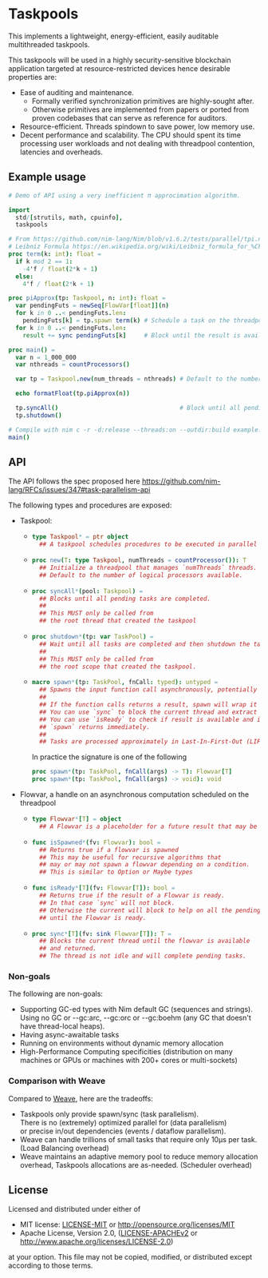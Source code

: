 # Taskpools

This implements a lightweight, energy-efficient, easily auditable multithreaded taskpools.

This taskpools will be used in a highly security-sensitive blockchain application
targeted at resource-restricted devices hence desirable properties are:

- Ease of auditing and maintenance.
  - Formally verified synchronization primitives are highly-sought after.
  - Otherwise primitives are implemented from papers or ported from proven codebases
    that can serve as reference for auditors.
- Resource-efficient. Threads spindown to save power, low memory use.
- Decent performance and scalability. The CPU should spent its time processing user workloads
  and not dealing with threadpool contention, latencies and overheads.

## Example usage

```Nim
# Demo of API using a very inefficient π approcimation algorithm.

import
  std/[strutils, math, cpuinfo],
  taskpools

# From https://github.com/nim-lang/Nim/blob/v1.6.2/tests/parallel/tpi.nim
# Leibniz Formula https://en.wikipedia.org/wiki/Leibniz_formula_for_%CF%80
proc term(k: int): float =
  if k mod 2 == 1:
    -4'f / float(2*k + 1)
  else:
    4'f / float(2*k + 1)

proc piApprox(tp: Taskpool, n: int): float =
  var pendingFuts = newSeq[FlowVar[float]](n)
  for k in 0 ..< pendingFuts.len:
    pendingFuts[k] = tp.spawn term(k) # Schedule a task on the threadpool a return a handle to retrieve the result.
  for k in 0 ..< pendingFuts.len:
    result += sync pendingFuts[k]     # Block until the result is available.

proc main() =
  var n = 1_000_000
  var nthreads = countProcessors()

  var tp = Taskpool.new(num_threads = nthreads) # Default to the number of hardware threads.

  echo formatFloat(tp.piApprox(n))

  tp.syncAll()                                  # Block until all pending tasks are processed (implied in tp.shutdown())
  tp.shutdown()

# Compile with nim c -r -d:release --threads:on --outdir:build example.nim
main()
```

## API

The API follows the spec proposed here https://github.com/nim-lang/RFCs/issues/347#task-parallelism-api

The following types and procedures are exposed:

- Taskpool:
  - ```Nim
    type Taskpool* = ptr object
      ## A taskpool schedules procedures to be executed in parallel
    ```
  - ```Nim
    proc new(T: type Taskpool, numThreads = countProcessor()): T
      ## Initialize a threadpool that manages `numThreads` threads.
      ## Default to the number of logical processors available.
    ```
  - ```Nim
    proc syncAll*(pool: Taskpool) =
      ## Blocks until all pending tasks are completed.
      ##
      ## This MUST only be called from
      ## the root thread that created the taskpool
    ```
  - ```Nim
    proc shutdown*(tp: var TaskPool) =
      ## Wait until all tasks are completed and then shutdown the taskpool.
      ##
      ## This MUST only be called from
      ## the root scope that created the taskpool.
    ```
  - ```Nim
    macro spawn*(tp: TaskPool, fnCall: typed): untyped =
      ## Spawns the input function call asynchronously, potentially on another thread of execution.
      ##
      ## If the function calls returns a result, spawn will wrap it in a Flowvar.
      ## You can use `sync` to block the current thread and extract the asynchronous result from the flowvar.
      ## You can use `isReady` to check if result is available and if subsequent
      ## `spawn` returns immediately.
      ##
      ## Tasks are processed approximately in Last-In-First-Out (LIFO) order
    ```
    In practice the signature is one of the following
    ```Nim
    proc spawn*(tp: TaskPool, fnCall(args) -> T): Flowvar[T]
    proc spawn*(tp: TaskPool, fnCall(args) -> void): void
    ```
- Flowvar, a handle on an asynchronous computation scheduled on the threadpool
  - ```Nim
    type Flowvar*[T] = object
      ## A Flowvar is a placeholder for a future result that may be computed in parallel
    ```
  - ```Nim
    func isSpawned*(fv: Flowvar): bool =
      ## Returns true if a flowvar is spawned
      ## This may be useful for recursive algorithms that
      ## may or may not spawn a flowvar depending on a condition.
      ## This is similar to Option or Maybe types
    ```
  - ```Nim
    func isReady*[T](fv: Flowvar[T]): bool =
      ## Returns true if the result of a Flowvar is ready.
      ## In that case `sync` will not block.
      ## Otherwise the current will block to help on all the pending tasks
      ## until the Flowvar is ready.
    ```
  - ```Nim
    proc sync*[T](fv: sink Flowvar[T]): T =
      ## Blocks the current thread until the flowvar is available
      ## and returned.
      ## The thread is not idle and will complete pending tasks.
    ```

### Non-goals

The following are non-goals:

- Supporting GC-ed types with Nim default GC (sequences and strings). Using no GC or --gc:arc, --gc:orc or --gc:boehm (any GC that doesn't have thread-local heaps).
- Having async-awaitable tasks
- Running on environments without dynamic memory allocation
- High-Performance Computing specificities (distribution on many machines or GPUs or machines with 200+ cores or multi-sockets)

### Comparison with Weave

Compared to [Weave](https://github.com/mratsim/weave), here are the tradeoffs:
- Taskpools only provide spawn/sync (task parallelism).\
  There is no (extremely) optimized parallel for (data parallelism)\
  or precise in/out dependencies (events / dataflow parallelism).
- Weave can handle trillions of small tasks that require only 10µs per task. (Load Balancing overhead)
- Weave maintains an adaptive memory pool to reduce memory allocation overhead,
  Taskpools allocations are as-needed. (Scheduler overhead)

## License

Licensed and distributed under either of

* MIT license: [LICENSE-MIT](LICENSE-MIT) or http://opensource.org/licenses/MIT
* Apache License, Version 2.0, ([LICENSE-APACHEv2](LICENSE-APACHEv2) or http://www.apache.org/licenses/LICENSE-2.0)

at your option. This file may not be copied, modified, or distributed except according to those terms.
